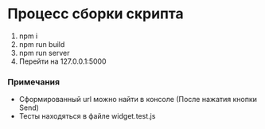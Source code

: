 # Процесс сборки скрипта

1. npm i
2. npm run build
3. npm run server
4. Перейти на 127.0.0.1:5000

### Примечания

- Сформированный url можно найти в консоле (После нажатия кнопки Send)
- Тесты находяться в файле widget.test.js
